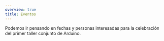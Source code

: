 ```yaml
---
overview: true
title: Eventos
---
```


Podemos ir pensando en fechas y personas interesadas para la celebración del primer taller conjunto de Arduino.
